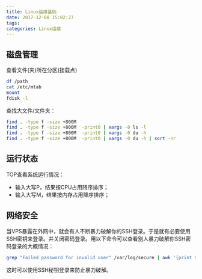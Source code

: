 ```yaml
---
title: Linux运维基础
date: 2017-12-08 15:02:27
tags:
categories: Linux运维
---
```


## 磁盘管理
查看文件(夹)所在分区(挂载点)
```bash
df /path
cat /etc/mtab
mount
fdisk -l
```

查找大文件/文件夹：
```bash
find . -type f -size +800M
find . -type f -size +800M  -print0 | xargs -0 ls -l
find . -type f -size +800M  -print0 | xargs -0 du -h
find . -type f -size +800M  -print0 | xargs -0 du -h | sort -nr
```

## 运行状态
TOP查看系统运行情况：
- 输入大写P，结果按CPU占用降序排序；
- 输入大写M，结果按内存占用降序排序；



## 网络安全

当VPS暴露在外网中，就会有人不断暴力破解你的SSH登录。于是就有必要使用SSH密钥来登录。并关闭密码登录。用以下命令可以查看别人暴力破解你SSH密码登录的大概情况：
```bash
grep "Failed password for invalid user" /var/log/secure | awk '{print $13}' | sort | uniq -c | sort -nr | more
```
这时可以使用SSH秘钥登录来防止暴力破解。